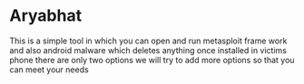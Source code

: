 # Aryabhat
This is a simple tool in which you can open and run metasploit frame work and also android malware which deletes anything once installed in victims phone there are only two options we will try to add more options so that you can meet your needs
